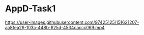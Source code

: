 # AppD-Task1

https://user-images.githubusercontent.com/97425125/151621207-aa8fea29-103a-448b-825d-4534caccc069.mp4

